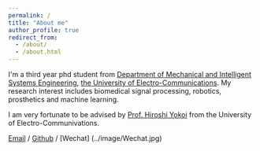 ```yaml
---
permalink: /
title: "About me"
author_profile: true
redirect_from: 
  - /about/
  - /about.html
---
```


I'm a third year phd student from [Department of Mechanical and Intelligent Systems Engineering](https://www-uec-ac-jp.translate.goog/education/graduate/m/?_x_tr_sl=ja&_x_tr_tl=en&_x_tr_hl=zh-CN), [the University of Electro-Communications](https://www-uec-ac-jp.translate.goog/?_x_tr_sl=ja&_x_tr_tl=en&_x_tr_hl=zh-CN). My research interest includes biomedical signal processing, robotics, prosthetics and machine learning.

I am very fortunate to be advised by [Prof. Hiroshi Yokoi](https://researchmap.jp/yokoihiroshi/?lang=en) from the University of Electro-Communivations.

[Email](jianghai@uec.ac.jp) / [Github](https://github.com/Tianlingfeng9996) / [Wechat] (../image/Wechat.jpg)
